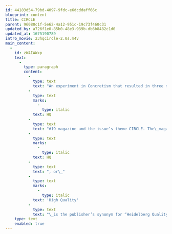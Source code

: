 ```yaml
---
id: 44183d54-79bd-4097-9fdc-e6dcddaff66c
blueprint: content
title: CIRCLE
parent: 96080c1f-5e62-4a12-951c-19c73f460c31
updated_by: a726f1e0-85b0-48e3-939b-db6b8482c1d0
updated_at: 1675190789
intro_movie: 23hqcircle-2.0s.m4v
main_content:
  -
    id: zW4IAWxp
    text:
      -
        type: paragraph
        content:
          -
            type: text
            text: "An experiment in Concretism that resulted in three magazine spreads that documentrace a walk on the island of Vinalhaven, Maine. This was specifically created for\_"
          -
            type: text
            marks:
              -
                type: italic
            text: HQ
          -
            type: text
            text: "#19 magazine and the issue’s theme CIRCLE. The\_magazine’s name,\_"
          -
            type: text
            marks:
              -
                type: italic
            text: HQ
          -
            type: text
            text: ", or\_"
          -
            type: text
            marks:
              -
                type: italic
            text: 'High Quality'
          -
            type: text
            text: "\_is the publisher’s synonym for “Heidelberg Quality”, being a showcase for the Heidelberg printing equipment as well as for graphic designers. Edited by Rolf Muller, one section in the magazine explores a particular theme. For this issue #19 the theme was CIRCLE, and Tom was one of the designers invited to contribute to that issue’s theme."
    type: text
    enabled: true
---
```

